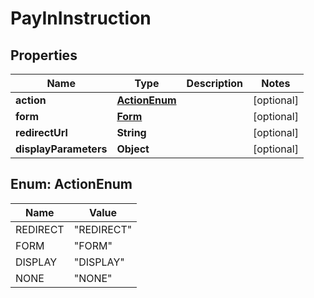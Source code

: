 # PayInInstruction

## Properties
Name | Type | Description | Notes
------------ | ------------- | ------------- | -------------
**action** | [**ActionEnum**](#ActionEnum) |  |  [optional]
**form** | [**Form**](Form.md) |  |  [optional]
**redirectUrl** | **String** |  |  [optional]
**displayParameters** | **Object** |  |  [optional]

<a name="ActionEnum"></a>
## Enum: ActionEnum
Name | Value
---- | -----
REDIRECT | &quot;REDIRECT&quot;
FORM | &quot;FORM&quot;
DISPLAY | &quot;DISPLAY&quot;
NONE | &quot;NONE&quot;
